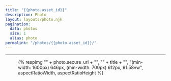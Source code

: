 ```yaml
---
title: "{{photo.asset_id}}"
description: Photo
layout: layouts/photo.njk
pagination:
  data: photos
  size: 1
  alias: photo
permalink: "/photos/{{photo.asset_id}}/"
---
```


---
<figure>
  {% respimg "" + photo.secure_url + "", "" + title + "", "(min-width: 1600px) 646px, (min-width: 700px) 612px, 91.58vw", aspectRatioWidth, aspectRatioHeight %}
</figure>
